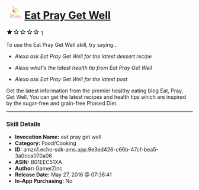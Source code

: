 # &nbsp;<img src="skill_icon" alt="Eat Pray Get Well icon" width="36"> [Eat Pray Get Well](http://alexa.amazon.com/#skills/amzn1.echo-sdk-ams.app.9e3ed426-c66b-47cf-bea5-3a0cca070a06)
![1 stars](../../images/ic_star_black_18dp_1x.png)![1 stars](../../images/ic_star_border_black_18dp_1x.png)![1 stars](../../images/ic_star_border_black_18dp_1x.png)![1 stars](../../images/ic_star_border_black_18dp_1x.png)![1 stars](../../images/ic_star_border_black_18dp_1x.png) 1

To use the Eat Pray Get Well skill, try saying...

* *Alexa ask Eat Pray Get Well for the latest dessert recipe*

* *Alexa what's the latest health tip from Eat Pray Get Well*

* *Alexa ask Eat Pray Get Well for the latest post*

Get the latest information from the premier healthy eating blog Eat, Pray, Get Well.  You can get the latest recipes and health tips which are inspired by the sugar-free and grain-free Phased Diet.

***

### Skill Details

* **Invocation Name:** eat pray get well
* **Category:** Food/Cooking
* **ID:** amzn1.echo-sdk-ams.app.9e3ed426-c66b-47cf-bea5-3a0cca070a06
* **ASIN:** B01EEC51XA
* **Author:** GamerZinc
* **Release Date:** May 27, 2016 @ 07:38:41
* **In-App Purchasing:** No
